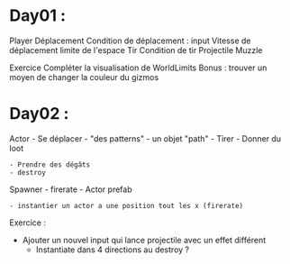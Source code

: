 # Day01 :

Player
	Déplacement
		Condition de déplacement : input
		Vitesse de déplacement
	limite de l'espace
	Tir
		Condition de tir
		Projectile
		Muzzle



Exercice 
	Compléter la visualisation de WorldLimits
		Bonus : trouver un moyen de changer la couleur du gizmos



# Day02 :

Actor
	- Se déplacer
		- "des patterns"
			- un objet "path"
	- Tirer
	- Donner du loot

	- Prendre des dégâts
	- destroy
	
Spawner
	- firerate
	- Actor prefab

	- instantier un actor a une position tout les x (firerate)


Exercice : 
- Ajouter un nouvel input qui lance projectile avec un effet différent
	- Instantiate dans 4 directions au destroy ?
